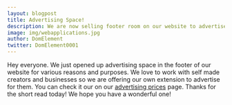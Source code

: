 ```yaml
---
layout: blogpost
title: Advertising Space!
description: We are now selling footer room on our website to advertisers!
image: img/webapplications.jpg
author: DomElement
twitter: DomElement0001
---
```

Hey everyone. We just opened up advertising space in the footer of our website for various reasons and purposes. We love to work with self made creators and businesses so we are offering our own extension to advertise for them. You can check it our on our [advertising prices](https://de-software.tk/advertising) page. Thanks for the short read today! We hope you have a wonderful one!
